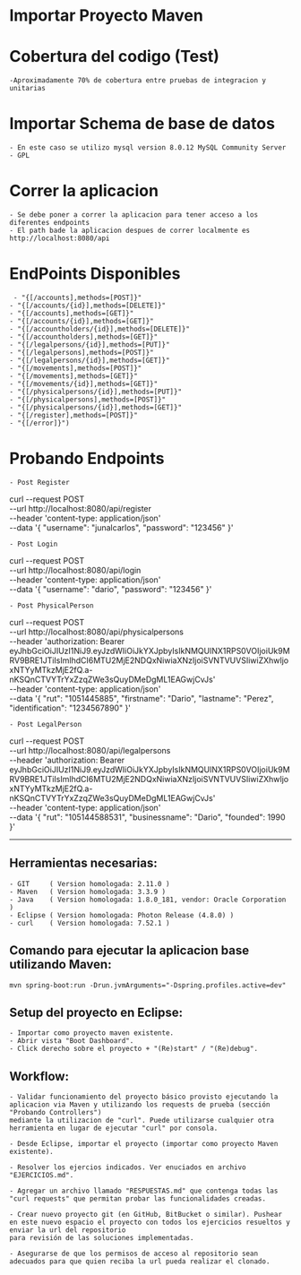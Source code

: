 # Importar Proyecto Maven

# Cobertura del codigo (Test) 
	-Aproximadamente 70% de cobertura entre pruebas de integracion y unitarias

# Importar Schema de base de datos
	- En este caso se utilizo mysql version 8.0.12 MySQL Community Server - GPL
	
# Correr la aplicacion
	- Se debe poner a correr la aplicacion para tener acceso a los diferentes endpoints
	- El path bade la aplicacion despues de correr localmente es http://localhost:8080/api
	
# EndPoints Disponibles
	
	 - "{[/accounts],methods=[POST]}"
    - "{[/accounts/{id}],methods=[DELETE]}"
    - "{[/accounts],methods=[GET]}"
    - "{[/accounts/{id}],methods=[GET]}"
    - "{[/accountholders/{id}],methods=[DELETE]}"
    - "{[/accountholders],methods=[GET]}"
    - "{[/legalpersons/{id}],methods=[PUT]}"
    - "{[/legalpersons],methods=[POST]}"
    - "{[/legalpersons/{id}],methods=[GET]}"
    - "{[/movements],methods=[POST]}"
    - "{[/movements],methods=[GET]}"
    - "{[/movements/{id}],methods=[GET]}"
    - "{[/physicalpersons/{id}],methods=[PUT]}"
    - "{[/physicalpersons],methods=[POST]}"
    - "{[/physicalpersons/{id}],methods=[GET]}"
    - "{[/register],methods=[POST]}"
    - "{[/error]}")
    
# Probando Endpoints

	- Post Register

curl --request POST \
  --url http://localhost:8080/api/register \
  --header 'content-type: application/json' \
  --data '{
	"username": "junalcarlos",
	"password": "123456"
}'


	- Post Login
	
curl --request POST \
  --url http://localhost:8080/api/login \
  --header 'content-type: application/json' \
  --data '{
	"username": "dario",
	"password": "123456"
}'

	- Post PhysicalPerson

curl --request POST \
  --url http://localhost:8080/api/physicalpersons \
  --header 'authorization: Bearer eyJhbGciOiJIUzI1NiJ9.eyJzdWIiOiJkYXJpbyIsIkNMQUlNX1RPS0VOIjoiUk9MRV9BRE1JTiIsImlhdCI6MTU2MjE2NDQxNiwiaXNzIjoiSVNTVUVSIiwiZXhwIjoxNTYyMTkzMjE2fQ.a-nKSQnCTVYTrYxZzqZWe3sQuyDMeDgML1EAGwjCvJs' \
  --header 'content-type: application/json' \
  --data '{
	"rut": "1051445885",
	"firstname": "Dario",
	"lastname": "Perez",
	"identification": "1234567890"
}'

	- Post LegalPerson
curl --request POST \
  --url http://localhost:8080/api/legalpersons \
  --header 'authorization: Bearer eyJhbGciOiJIUzI1NiJ9.eyJzdWIiOiJkYXJpbyIsIkNMQUlNX1RPS0VOIjoiUk9MRV9BRE1JTiIsImlhdCI6MTU2MjE2NDQxNiwiaXNzIjoiSVNTVUVSIiwiZXhwIjoxNTYyMTkzMjE2fQ.a-nKSQnCTVYTrYxZzqZWe3sQuyDMeDgML1EAGwjCvJs' \
  --header 'content-type: application/json' \
  --data '{
	"rut": "105144588531",
	"businessname": "Dario",
	"founded": 1990
}'
	

-- ---------------------------------------------------------------------------------------

## Herramientas necesarias:

	- GIT     ( Version homologada: 2.11.0 )
	- Maven   ( Version homologada: 3.3.9 )
	- Java    ( Version homologada: 1.8.0_181, vendor: Oracle Corporation )
	- Eclipse ( Version homologada: Photon Release (4.8.0) )
	- curl    ( Version homologada: 7.52.1 )


## Comando para ejecutar la aplicacion base utilizando Maven:

	mvn spring-boot:run -Drun.jvmArguments="-Dspring.profiles.active=dev"


## Setup del proyecto en Eclipse:

	- Importar como proyecto maven existente.
	- Abrir vista "Boot Dashboard".
	- Click derecho sobre el proyecto + "(Re)start" / "(Re)debug".
	
## Workflow:
	
	- Validar funcionamiento del proyecto básico provisto ejecutando la aplicacion via Maven y utilizando los requests de prueba (sección "Probando Controllers")
	mediante la utilizacion de "curl". Puede utilizarse cualquier otra herramienta en lugar de ejecutar "curl" por consola.
	
	- Desde Eclipse, importar el proyecto (importar como proyecto Maven existente).
	
	- Resolver los ejercios indicados. Ver enuciados en archivo "EJERCICIOS.md".
	
	- Agregar un archivo llamado "RESPUESTAS.md" que contenga todas las "curl requests" que permitan probar las funcionalidades creadas. 
	
	- Crear nuevo proyecto git (en GitHub, BitBucket o similar). Pushear en este nuevo espacio el proyecto con todos los ejercicios resueltos y enviar la url del repositorio 
	para revisión de las soluciones implementadas.  
	
	- Asegurarse de que los permisos de acceso al repositorio sean adecuados para que quien reciba la url pueda realizar el clonado.
	
	
	
	
